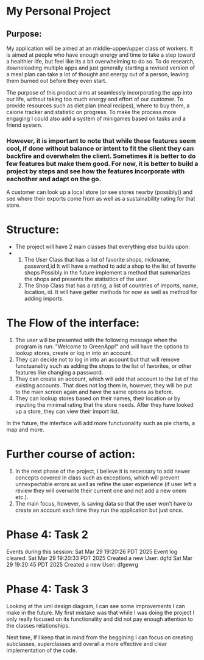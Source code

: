 # My Personal Project


## Purpose:
My application will be aimed at an middle-upper/upper class of workers. It is aimed at people who have enough energy and time to take a step toward a healthier life, but feel like its a bit overwhelming to do so. To do research, downoloading multiple apps and just generally starting a revised version of a meal plan can take a lot of thought and energy out of a person, leaving them burned out before they even start.

The purpose of this product aims at seamlessly incorporating the app into our life, without taking too much energy and effort of our customer. To provide resources such as diet plan (meal recipes), where to buy them, a calorie tracker and statistic on progress. To make the process more engaging I could also add a system of minigames based on tasks and a friend system.

### However, it is important to note that while these features seem cool, if done without balance or intent to fit the client they can backfire and overwhelm the client. Sometimes it is better to do few features but make them good. For now, it is better to build a project by steps and see how the features incorporate with eachother and adapt on the go.

A customer can look up a local store (or see stores nearby (possibly)) and see where their exports come from as well as a sustainability rating for that store.


# Structure:
- The project will have 2 main classes that everything else builds upon:
-   1. The User Class that has a list of favorite shops, nickname,    password,id
        It will have a method to add a shop to the list of favorite shops
        Possibly in the future implement a method that summarizes the shops and presents the statisitics of the user.
    2. The Shop Class that has a rating, a list of countries of imports, name, location, id.
        It will have getter methods for now as well as method for adding imports.

# The Flow of the interface:
1. The user will be presented with the following message when the program is run: "Welcome to GreenApp!" and will have the options to lookup stores, create or log in into an account. 
2. They can decide not to log in into an account but that will remove functuanality such as adding the shops to the list of favorites, or other features like changing a password.
3. They can create an account, which will add that account to the list of the existing accounts. That does not log them in, however, they will be put to the main screen again and have the same options as before.
4. They can lookup stores based on their names, their location or by inputing the minimal rating that the store needs. After they have looked up a store, they can view their import list.

In the future, the interface will add more functuonality such as pie charts, a map and more.

# Further course of action:
1. In the next phase of the project, I believe it is necessary to add newer concepts covered in class such as exceptions, which will prevent unnexpectable errors as well as refine the user experience (if user left a review they will overwrite their current one and not add a new onem etc.).
2. The main focus, however, is saving data so that the user won't have to create an account each time they run the application but just once.


# Phase 4: Task 2
Events during this session:
Sat Mar 29 19:20:26 PDT 2025
Event log cleared.
Sat Mar 29 19:20:33 PDT 2025
Created a new User: dgfd
Sat Mar 29 19:20:45 PDT 2025
Created a new User: dfgewrg

# Phase 4: Task 3
Looking at the uml design diagram, I can see some improvements I can make in the future. My first mistake was that while I was doing the project I only really focused on its functionality and did not pay enough attention to the classes relationships.

Next time, If I keep that in mind from the beggining I can focus on creating subclasses, superclasses and overall a more effective and clear implementation of the code.
